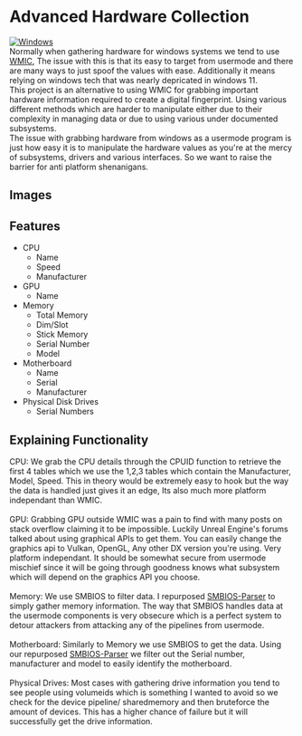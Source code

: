 # Advanced Hardware Collection
[![Windows](https://img.shields.io/badge/platform-Windows-0078d7.svg)](https://en.wikipedia.org/wiki/Microsoft_Windows)
<br>
Normally when gathering hardware for windows systems we tend to use [WMIC](https://learn.microsoft.com/en-us/windows/win32/wmisdk/wmic), The issue with this is that its easy to target from usermode and there are many ways to just spoof the values with ease. Additionally it means relying on windows tech that was nearly depricated in windows 11.
<br>
This project is an alternative to using WMIC for grabbing important hardware information required to create a digital fingerprint. Using various different methods which are harder to manipulate either due to their complexity in managing data or due to using various under documented subsystems.
<br>
The issue with grabbing hardware from windows as a usermode program is just how easy it is to manipulate the hardware values as you're at the mercy of subsystems, drivers and various interfaces. So we want to raise the barrier for anti platform shenanigans.

## Images

## Features
* CPU
  * Name
  * Speed
  * Manufacturer
* GPU
  * Name
* Memory
  * Total Memory
  * Dim/Slot
  * Stick Memory
  * Serial Number
  * Model
* Motherboard
  * Name
  * Serial
  * Manufacturer
* Physical Disk Drives
  * Serial Numbers
 
## Explaining Functionality
CPU: We grab the CPU details through the CPUID function to retrieve the first 4 tables which we use the 1,2,3 tables which contain the Manufacturer, Model, Speed. This in theory would be extremely easy to hook but the way the data is handled just gives it an edge, Its also much more platform independant than WMIC.
<br>
<br>
GPU: Grabbing GPU outside WMIC was a pain to find with many posts on stack overflow claiming it to be impossible. Luckily Unreal Engine's forums talked about using graphical APIs to get them. You can easily change the graphics api to Vulkan, OpenGL, Any other DX version you're using. Very platform independant. It should be somewhat secure from usermode mischief since it will be going through goodness knows what subsystem which will depend on the graphics API you choose.
<br>
<br>
Memory: We use SMBIOS to filter data.  I repurposed [SMBIOS-Parser](https://github.com/saibulusu/SMBIOS-Parser) to simply gather memory information. The way that SMBIOS handles data at the usermode components is very obsecure which is a perfect system to detour attackers from attacking any of the pipelines from usermode.
<br>
<br>
Motherboard: Similarly to Memory we use SMBIOS to get the data. Using our repurposed [SMBIOS-Parser](https://github.com/saibulusu/SMBIOS-Parser) we filter out the Serial number, manufacturer and model to easily identify the motherboard.
<br>
<br>
Physical Drives: Most cases with gathering drive information you tend to see people using volumeids which is something I wanted to avoid so we check for the device pipeline/ sharedmemory and then bruteforce the amount of devices. This has a higher chance of failure but it will successfully get the drive information. 
